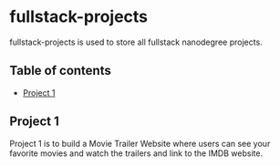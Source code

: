 # fullstack-projects

fullstack-projects is used to store all fullstack nanodegree projects.

## Table of contents

* [Project 1](#project-1)

## Project 1

Project 1 is to build a Movie Trailer Website where users can see your favorite movies and watch the trailers and link to the IMDB website.

